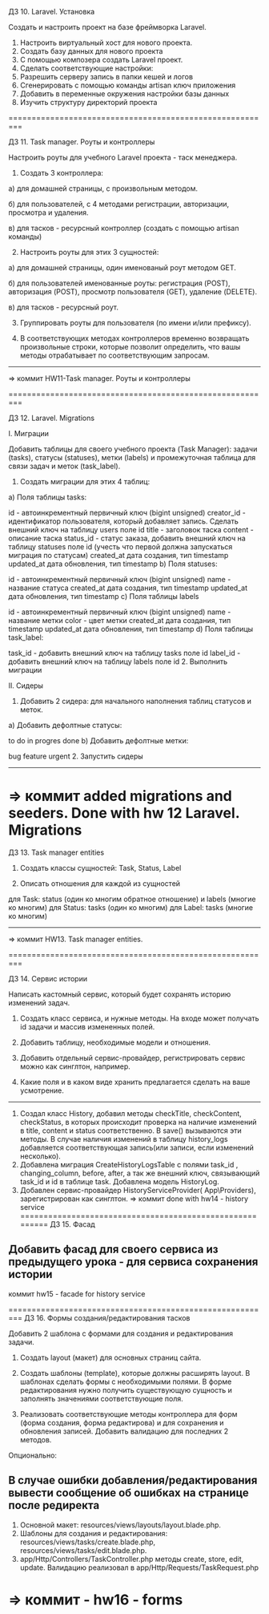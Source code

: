 ДЗ 10. Laravel. Установка

Создать и настроить проект на базе фреймворка Laravel.

1. Настроить виртуальный хост для нового проекта.
2. Создать базу данных для нового проекта
3. С помощью композера создать Laravel проект.
4. Сделать соответствующие настройки:
5. Разрешить серверу запись в папки кешей и логов
6. Сгенерировать с помощью команды artisan ключ приложения
7. Добавить в переменные окружения настройки базы данных
8. Изучить структуру директорий проекта

=========================================================

ДЗ 11. Task manager. Роуты и контроллеры

Настроить роуты для учебного Laravel проекта - таск менеджера.

1. Создать 3 контроллера:

а) для домашней страницы, с произвольным методом.

б) для пользователей, с 4 методами регистрации, авторизации, просмотра и удаления.

в) для тасков - ресурсный контроллер (создать с помощью artisan команды)

2. Настроить роуты для этих 3 сущностей:

a) для домашней страницы, один именованый роут методом GET.

б) для пользователей именованные роуты: регистрация (POST), авторизация (POST), просмотр пользователя (GET), удаление (DELETE).

в) для тасков - ресурсный роут.

3. Группировать роуты для пользователя (по имени и/или префиксу).

4. В соответствующих методах контроллеров временно возвращать произвольные строки, которые позволит определить, что вашы методы отрабатывает по соответствующим запросам.

---------------------------------------------------------
=> коммит HW11-Task manager. Роуты и контроллеры

=========================================================

ДЗ 12. Laravel. Migrations

I. Миграции

Добавить таблицы для своего учебного проекта (Task Manager): задачи (tasks), статусы (statuses), метки (labels) и промежуточная таблица для связи задач и меток (task_label).

1. Создать миграции для этих 4 таблиц:

a) Поля таблицы tasks:

id - автоинкрементный первичный ключ (bigint unsigned)
creator_id - идентификатор пользователя, который добавляет запись. Сделать внешний ключ на таблицу users поле id
title - заголовок таска
content - описание таска
status_id - статус заказа, добавить внешний ключ на таблицу statuses поле id (учесть что первой должна запускаться миграция по статусам)
created_at дата создания, тип timestamp
updated_at дата обновления, тип timestamp
b) Поля statuses:

id - автоинкрементный первичный ключ (bigint unsigned)
name - название статуса
created_at дата создания, тип timestamp
updated_at дата обновления, тип timestamp
c) Поля таблицы labels

id - автоинкрементный первичный ключ (bigint unsigned)
name - название метки
color - цвет метки
created_at дата создания, тип timestamp
updated_at дата обновления, тип timestamp
d) Поля таблицы task_label:

task_id - добавить внешний ключ на таблицу tasks поле id
label_id - добавить внешний ключ на таблицу labels поле id
2. Выполнить миграции

II. Сидеры

1. Добавить 2 сидера: для начального наполнения таблиц статусов и меток.

a) Добавить дефолтные статусы:

to do
in progres
done
b) Добавить дефолтные метки:

bug
feature
urgent
2. Запустить сидеры

---------------------------------------------------------
=> коммит added migrations and seeders. Done with hw 12 Laravel. Migrations
=========================================================
ДЗ 13. Task manager entities

1. Создать классы сущностей: Task, Status, Label

2. Описать отношения для каждой из сущностей

для Task: status (один ко многим обратное отношение) и labels (многие ко многим)
для Status: tasks (один ко многим)
для Label: tasks (многие ко многим)

---------------------------------------------------------
=> коммит HW13. Task manager entities.

=========================================================

ДЗ 14. Сервис истории

Написать кастомный сервис, который будет сохранять историю изменений задач.

1. Создать класс сервиса, и нужные методы. На входе может получать id задачи и массив измененных полей.

2. Добавить таблицу, необходимые модели и отношения.

3. Добавить отдельный сервис-провайдер, регистрировать сервис можно как синглтон, например.

4. Какие поля и в каком виде хранить предлагается сделать на ваше усмотрение.
---------------------------------------------------------
1. Создал класс History, добавил методы checkTitle, checkContent, checkStatus, в которых происходит проверка на наличие изменений в title, content и status соответственно. В save() вызываются эти методы. В случае наличия изменений в таблицу history_logs добавляется соответствующая запись(или записи, если изменений несколько).
2. Добавлена миграция CreateHistoryLogsTable с полями task_id , changing_column, before, after, а так же внешний ключ, связывающий task_id и id в таблице task. Добавлена модель HistoryLog.
3. Добавлен сервис-провайдер HistoryServiceProvider( App\Providers), зарегистрирован как синглтон.
=> коммит done with hw14 - history service
=========================================================
ДЗ 15. Фасад

Добавить фасад для своего сервиса из предыдущего урока - для сервиса сохранения истории
---------------------------------------------------------
коммит hw15 - facade for history service

=========================================================
ДЗ 16. Формы создания/редактирования тасков

Добавить 2 шаблона с формами для создания и редактирования задачи.

1. Создать layout (макет) для основных страниц сайта.

2. Создать шаблоны (template), которые должны расширять layout. В шаблонах сделать формы с необходимыми полями. В форме редактирования нужно получить существующую сущность и заполнять значениями соответствующие поля.

3. Реализовать соответствующие методы контроллера для форм (форма создания, форма редактирова) и для сохранения и обновления записей. Добавить валидацию для последних 2 методов.

Опционально:

В случае ошибки добавления/редактирования вывести сообщение об ошибках на странице после редиректа
---------------------------------------------------------
1. Основной макет: resources/views/layouts/layout.blade.php.
2. Шаблоны для создания и редактирования: resources/views/tasks/create.blade.php, resources/views/tasks/edit.blade.php.
3. app/Http/Controllers/TaskController.php методы create, store, edit, update. Валидацию реализовал в app/Http/Requests/TaskRequest.php

=> коммит - hw16 - forms
=========================================================












